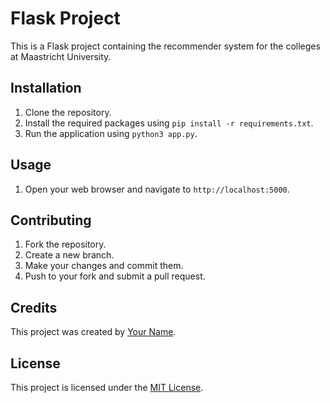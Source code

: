 # Flask Project

This is a Flask project containing the recommender system for the colleges at Maastricht University.

## Installation

1. Clone the repository.
2. Install the required packages using `pip install -r requirements.txt`.
3. Run the application using `python3 app.py`.

## Usage

1. Open your web browser and navigate to `http://localhost:5000`.

## Contributing

1. Fork the repository.
2. Create a new branch.
3. Make your changes and commit them.
4. Push to your fork and submit a pull request.

## Credits

This project was created by [Your Name](https://github.com/gabeha).

## License

This project is licensed under the [MIT License](LICENSE).

